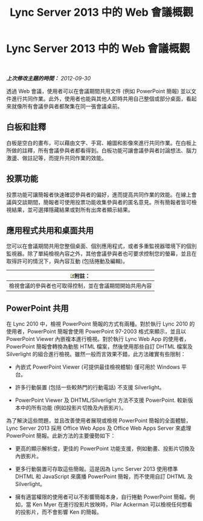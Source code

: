 ﻿---
title: Lync Server 2013 中的 Web 會議概觀
TOCTitle: Lync Server 2013 中的 Web 會議概觀
ms:assetid: 40616dc4-f705-4890-85bf-79f76a033a9b
ms:mtpsurl: https://technet.microsoft.com/zh-tw/library/Gg425913(v=OCS.15)
ms:contentKeyID: 49290709
ms.date: 08/10/2015
mtps_version: v=OCS.15
ms.translationtype: HT
---

# Lync Server 2013 中的 Web 會議概觀

 

_**上次修改主題的時間：** 2012-09-30_

透過 Web 會議，使用者可以在會議期間共用文件 (例如 PowerPoint 簡報) 並以文件進行共同作業。此外，使用者也能與其他人即時共用自己整個或部分桌面，看起來就像所有會議參與者都聚集在同一張會議桌前。

## 白板和註釋

白板是空白的畫布，可以藉由文字、手寫、繪圖和影像來進行共同作業。在白板上所做的註釋，所有會議參與者都看得到。白板功能可讓會議參與者討論想法、腦力激盪、做註記等，而提升共同作業的效能。

## 投票功能

投票功能可讓簡報者快速確認參與者的偏好，進而提高共同作業的效能。在線上會議與交談期間，簡報者可使用投票功能收集參與者的匿名意見。所有簡報者皆可檢視結果，並可選擇隱藏結果或對所有出席者顯示結果。

## 應用程式共用和桌面共用

您可以在會議期間共用您整個桌面、個別應用程式，或者多重監視器環境下的個別監視器。除了單純檢視內容之外，其他會議參與者也可要求控制您的螢幕，並且在取得許可的情況下，與內容互動 (包括捲動及編輯)。

<table>
<thead>
<tr class="header">
<th><img src="images/Gg398811.note(OCS.15).gif" title="note" alt="note" />附註：</th>
</tr>
</thead>
<tbody>
<tr class="odd">
<td>檢視會議的參與者也可取得控制，並在會議期間開始共用內容</td>
</tr>
</tbody>
</table>


## PowerPoint 共用

在 Lync 2010 中，檢視 PowerPoint 簡報的方式有兩種。對於執行 Lync 2010 的使用者，PowerPoint 簡報會使用 PowerPoint 97-2003 格式來顯示，並且以 PowerPoint Viewer 內嵌複本進行檢視。對於執行 Lync Web App 的使用者，PowerPoint 簡報會轉換為動態 HTML 檔案，然後使用那些自訂 DHTML 檔案及 Silverlight 的組合進行檢視。雖然一般而言效果不錯，此方法確實有些限制：

  - 內嵌式 PowerPoint Viewer (可提供最佳檢視體驗) 僅可用於 Windows 平台。

  - 許多行動裝置 (包括一些較熱門的行動電話) 不支援 Silverlight。

  - PowerPoint Viewer 及 DHTML/Silverlight 方法不支援 PowerPoint. 較新版本中的所有功能 (例如投影片切換及內嵌影片)。

為了解決這些問題，並且改善使用者展現或檢視 PowerPoint 簡報的全面體驗，Lync Server 2013 採用 Office Web Apps 及 Office Web Apps Server 來處理 PowerPoint 簡報。此新方法的主要優勢如下：

  - 更高的顯示解析度，更佳的 PowerPoint 功能支援，例如動畫、投影片切換及內嵌影片。

  - 更多行動裝置可存取這些簡報。這是因為 Lync Server 2013 使用標準 DHTML 和 JavaScript 來廣播 PowerPoint 簡報，而不使用自訂 DHTML 及 Silverlight。

  - 擁有適當權限的使用者可以不影響簡報本身，自行捲動 PowerPoint 簡報。例如，當 Ken Myer 在進行投影片放映時，Pilar Ackerman 可以檢視任何想看的投影片，而不會影響 Ken 的簡報。

